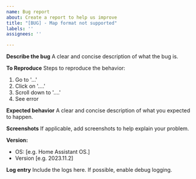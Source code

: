 ```yaml
---
name: Bug report
about: Create a report to help us improve
title: "[BUG] - Map format not supported"
labels: ''
assignees: ''

---
```


**Describe the bug**
A clear and concise description of what the bug is.

**To Reproduce**
Steps to reproduce the behavior:
1. Go to '...'
2. Click on '....'
3. Scroll down to '....'
4. See error

**Expected behavior**
A clear and concise description of what you expected to happen.

**Screenshots**
If applicable, add screenshots to help explain your problem.

**Version:**
 - OS: [e.g. Home Assistant OS.]
 - Version [e.g. 2023.11.2]

**Log entry**
Include the logs here. If possible, enable debug logging.
